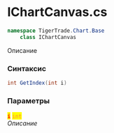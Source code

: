 
# IChartCanvas.cs
```csharp
namespace TigerTrade.Chart.Base  
    class IChartCanvas
```

Описание

### Синтаксис
```csharp
int GetIndex(int i)
```

### Параметры  
<mark style="color:red;">**`i`**</mark> <mark style="color:coral;">`int`</mark>  
 *Описание*  
  

                    
                    